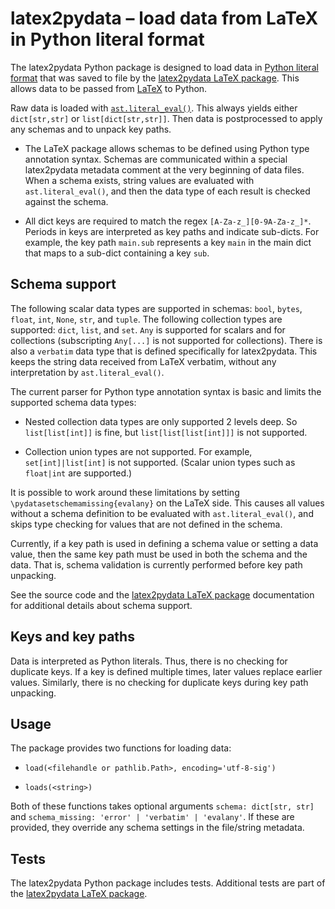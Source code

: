 # latex2pydata – load data from LaTeX in Python literal format

The latex2pydata Python package is designed to load data in
[Python literal format](https://docs.python.org/3/reference/lexical_analysis.html#literals)
that was saved to file by the
[latex2pydata LaTeX package](https://github.com/gpoore/latex2pydata/tree/main/latex).
This allows data to be passed from [LaTeX](https://www.latex-project.org/) to
Python.

Raw data is loaded with
[`ast.literal_eval()`](https://docs.python.org/3/library/ast.html#ast.literal_eval).  This always yields either `dict[str,str]` or
`list[dict[str,str]]`.  Then data is postprocessed to apply any schemas and to unpack key paths.

* The LaTeX package allows schemas to be defined using Python type annotation
  syntax.  Schemas are communicated within a special latex2pydata metadata
  comment at the very beginning of data files.  When a schema exists, string
  values are evaluated with `ast.literal_eval()`, and then the data type of
  each result is checked against the schema.

* All dict keys are required to match the regex `[A-Za-z_][0-9A-Za-z_]*`.
  Periods in keys are interpreted as key paths and indicate sub-dicts.  For
  example, the key path `main.sub` represents a key `main` in the main dict
  that maps to a sub-dict containing a key `sub`.


## Schema support

The following scalar data types are supported in schemas:  `bool`, `bytes`,
`float`, `int`, `None`, `str`, and `tuple`.  The following collection types
are supported:  `dict`, `list`, and `set`.  `Any` is supported for scalars and
for collections (subscripting `Any[...]` is not supported for collections).
There is also a `verbatim` data type that is defined specifically for
latex2pydata.  This keeps the string data received from LaTeX verbatim,
without any interpretation by `ast.literal_eval()`.

The current parser for Python type annotation syntax is basic and limits the
supported schema data types:

* Nested collection data types are only supported 2 levels deep.  So
  `list[list[int]]` is fine, but `list[list[list[int]]]` is not supported.

* Collection union types are not supported.  For example, `set[int]|list[int]`
  is not supported.  (Scalar union types such as `float|int` are supported.)

It is possible to work around these limitations by setting
`\pydatasetschemamissing{evalany}` on the LaTeX side.  This causes all values
without a schema definition to be evaluated with `ast.literal_eval()`, and
skips type checking for values that are not defined in the schema.

Currently, if a key path is used in defining a schema value or setting a
data value, then the same key path must be used in both the schema and the
data.  That is, schema validation is currently performed before key path
unpacking.

See the source code and the
[latex2pydata LaTeX package](https://github.com/gpoore/latex2pydata/tree/main/latex)
documentation for additional details about schema support.


## Keys and key paths

Data is interpreted as Python literals.  Thus, there is no checking for
duplicate keys.  If a key is defined multiple times, later values replace
earlier values.  Similarly, there is no checking for duplicate keys during
key path unpacking.


## Usage

The package provides two functions for loading data:

 *  `load(<filehandle or pathlib.Path>, encoding='utf-8-sig')`

 *  `loads(<string>)`

Both of these functions takes optional arguments `schema: dict[str, str]` and
`schema_missing: 'error' | 'verbatim' | 'evalany'`.  If these are provided,
they override any schema settings in the file/string metadata.


## Tests

The latex2pydata Python package includes tests.  Additional tests are part
of the
[latex2pydata LaTeX package](https://github.com/gpoore/latex2pydata/tree/main/latex).
